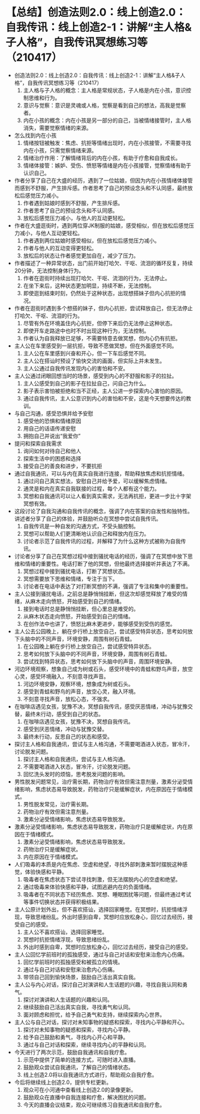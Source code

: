 # 【总结】创造法则2.0：线上创造2.0：自我传讯：线上创造2-1：讲解“主人格&子人格”，自我传讯冥想练习等（210417）

-   创造法则2.0：线上创造2.0：自我传讯：线上创造2-1：讲解“主人格&子人格”，自我传讯冥想练习等（210417）
    1.  主人格与子人格的概念：主人格是常规状态，子人格是内在小孩，意识控制思维和行为。
    2.  意识与觉察：意识是灵魂或人格，觉察是看到自己的想法，高我是觉察者。
    3.  内在小孩的概念：内在小孩是另一部分的自己，当被情绪接管时，主人格消失，需要觉察情绪的来源。
-   怎么找到内在小孩
    1.  情绪按钮被触发：焦虑、抗拒等情绪出现时，内在小孩接管，不需要寻找内在小孩，只需觉察情绪来源。
    2.  情绪治疗作用：了解情绪背后的内在小孩，有助于疗愈和自我成长。
    3.  情绪体接管：嫉妒、受伤、愤怒等情绪是内在小孩接管，觉察情绪有助于认识自己。
-   作者分享了自己在大盛的经历，遇到了一位姑娘，但因为内在小孩情绪体接管而感到不舒服，产生排斥感。作者思考了自己的预设念头和不认同感，最终放松后感觉压力减小。
    1.  作者遇到姑娘时感到不舒服，产生排斥感。
    2.  作者思考了自己的预设念头和不认同感。
    3.  放松后感觉压力减小，与他人的互动更轻松。
-   作者在大盛逛街时，遇到两位穿JK制服的姑娘，感受相似，但在放松后感觉压力减小，与他人互动更轻松。
    1.  作者遇到两位姑娘时感受相似，但在放松后感觉压力减小。
    2.  作者与他人的互动变得更轻松。
    3.  放松后的状态让作者感觉更加自在，减少了压力。
-   作者描述了一种异常状态，出门前开始打哈欠、干呕、流泪的循环反复，持续20分钟，无法控制身体行为。
    1.  作者在逛街时持续出现打哈欠、干呕、流泪的行为，无法停止。
    2.  在坐下来后，这种状态更加明显，持续不断，无法控制。
    3.  即使逛到结束时刻，仍然处于这种状态，出现想搭妹子但内心抗拒的情况。
-   作者在逛街时遇到多个想搭的妹子，但内心抗拒，尝试释放自己，但无法停止打哈欠、干呕、流泪的行为。
    1.  尽管有外在环境盖住内心抗拒，但停下来后仍无法停止这种状态。
    2.  即使开车走路途中也时不时出现这种行为，无法控制。
    3.  作者认为自我释放已足够，不需要特意去做冥想，但内心仍有抗拒。
-   主人公在车里感受到一层抗拒，导致不愿做冥想，但在外面感觉不同。
    1.  主人公在车里感到兴奋和开心，但一下车后感觉不同。
    2.  主人公在搭讪时预设了愉快交流的画面，但实际上并未发生。
    3.  主人公通过自我传讯发现内心的害怕和不安。
-   主人公通过闭眼回想当时的场景，感受到内心的不舒服和影子的拉扯。
    1.  主人公感受到自己的影子在拉扯自己，问自己为什么。
    2.  影子表示害怕被拒绝和当不正经，主人公进一步探索内心害怕的原因。
    3.  通过自我传讯，主人公意识到内心的害怕和不安，这是今天想要传达的教训。
-   与自己沟通，感受恐惧并给予安慰
    1.  感受他的恐惧和情绪原因
    2.  用自己的话语传递安慰
    3.  拥抱自己并说出“我爱你”
-   提问和探索自我需求
    1.  询问如何对待自己和他人
    2.  探索生活中的困惑和选择
    3.  接受自己的善良和进步，不要抗拒
-   通过自我通讯，可以与内在真实自我进行连接，帮助释放焦虑和抗拒情绪。
    1.  通过问自己真实想法，安慰自己并给予爱，可以缓解焦虑情绪。
    2.  通灵是和内在真实自我联接的过程，每个人都有这个能力。
    3.  冥想和自我通讯可以让人看到真实需求，无法再抗拒，更进一步比十字架冥想有效。
-   这段讨论了自我沟通和自我传讯的概念，强调了内在答案的自发性和独特性。讲述者分享了自己的体验，并鼓励听众在冥想中尝试自我传讯。
    1.  自我传讯是一种自发的沟通方式，不受头脑控制。
    2.  冥想可以帮助人们更清晰地认识自己和释放内在压力。
    3.  讨论者示范了自我传讯的过程，并解释了为什么这种方式被称为自我传讯。
-   讨论者分享了自己在冥想过程中接到骚扰电话的经历，强调了在冥想中放下思维和情绪的重要性。电话打断了他的冥想，但他最终选择接听并表达了不满。
    1.  冥想过程中接到骚扰电话，打断了冥想状态。
    2.  冥想需要放下思维和情绪，专注于当下。
    3.  讨论者在电话中表达了对打断冥想的不满，强调了专注和集中的重要性。
-   主人公接到骚扰电话，之前总是静悄悄挂断，但这次却感觉释放了难受的情绪，从麻木走向愤怒，开始感受到自己的情绪。
    1.  接到电话时总是静悄悄挂断，但心里总是难受的。
    2.  从麻木状态走向愤怒，开始感受到自己的情绪。
    3.  在创作法中也讲了，愤怒比麻木更进步，能够感受到受伤的感觉。
-   主人公去公园晚上，躺在步行桥上放空自己，尝试感受特异状态，思考如何放下头脑中的不同声音，环境安静，周围有树石青蛙。
    1.  在公园晚上躺在步行桥上放空自己，尝试感受特异状态。
    2.  思考如何放下头脑中的不同声音，环境安静，周围有树石青蛙。
    3.  尝试找到特异状态，思考如何放下头脑中的声音，周围环境安静。
-   河边环境观察，想象自己成为树或石头，感受环境中的青蛙和野鸟声音，放空心灵，感受环境融入，不刻意寻找声音。
    1.  河边环境安静，观察环境，想象成为树或石头。
    2.  感受到青蛙和野鸟的声音，放空心灵，融入环境。
    3.  不刻意寻找声音，放松心态，不强求。
-   在咖啡店遇见女孩，犹豫不决，冥想自我传讯，感受厌恶情绪，冲动与犹豫交替，最终未行动，感受到自己的状态。
    1.  在咖啡店遇见女孩，犹豫不决，冥想自我传讯。
    2.  感受到厌恶情绪，冲动与犹豫交替。
    3.  最终未行动，反思自己的状态和感受。
-   探讨主人格和自我通讯，尝试与主人格沟通，不需要喝酒进入状态，冒冷汗，讨论脱发问题。
    1.  探讨主人格和自我通讯，尝试与主人格沟通。
    2.  不需要喝酒进入状态，冒冷汗，讨论脱发问题。
    3.  回忆洗头发时的烦恼，思考脱发问题的影响。
-   男性脱发问题常见，治疗需长期，药物治疗有效但需注意剂量，激素分泌受情绪影响，焦虑状态易导致脱发，药物治疗只是缓解症状，内在原因在于情绪模式。
    1.  男性脱发常见，治疗需长期。
    2.  药物治疗有效但需注意剂量。
    3.  激素分泌受情绪影响，焦虑状态易导致脱发。
-   激素分泌受情绪影响，焦虑状态易导致脱发，药物治疗只是缓解症状，内在原因在于情绪模式。
    1.  激素分泌受情绪影响，焦虑状态易导致脱发。
    2.  药物治疗只是缓解症状。
    3.  内在原因在于情绪模式。
-   人们吸毒的本质是内在焦虑、空虚和绝望，寻找外部刺激来暂时摆脱这种感觉，体验快感和平静。
    1.  吸毒者在焦虑状态下尝试寻找刺激，但无法摆脱内心的空虚和绝望。
    2.  通过吸毒来体验快感和平静，试图逃避内在的负面情绪。
    3.  吸毒者在不同状态下经历焦虑、冥想、睡眠困扰等问题，但最终通过考试等事件切换状态并获得积极结果。
-   主人公原计划外出，但不喜欢搭讪，选择回家睡觉。在冥想时，抗拒情绪浮现，导致思绪纷乱。外出时感到自卑，冥想时应放松身心，回忆过去经历，接受自己的感受。
    1.  主人公不喜欢搭讪，选择回家睡觉。
    2.  冥想时抗拒情绪浮现，导致思绪纷乱。
    3.  外出时感到自卑，冥想时应放松身心，回忆过去经历，接受自己的感受。
-   主人公回忆学前班时的孤独感受，通过与自己对话和安慰来治愈内心伤痛。
    1.  回忆学前班时的孤独感受和被孤立的情境。
    2.  通过与自己对话和安慰来治愈内心伤痛。
    3.  带领自己回到愉快场景，鼓励自己活出真实自我。
-   主人公与内心对话，探讨自己对演讲和人生话题的兴趣，寻找自我认同和勇气。
    1.  探讨对演讲和人生话题的兴趣和认同。
    2.  继续鼓励自己活出真实自我，寻找勇气和认同。
    3.  面对顾虑和担忧，给予自己勇气和支持，继续探索内心世界。
-   主人公与自己对话，探讨对未知事物的疑惑和探索，寻找内心平静和开心。
    1.  探讨对未知事物的疑惑和探索，寻找内心平静。
    2.  给予自己鼓励和勇气，寻找内心开心和平静。
    3.  通过与自己对话和探索，继续寻找内心的平静和认同。
-   今天进行了两次示范，鼓励自我通讯和自我疗愈。
    1.  示范中提供了简单的连接方式，可随时进入直播。
    2.  鼓励观众尝试自我通讯，了解自己的情绪状态。
    3.  线上创造2.0将以自我通讯方式进行，帮助观众自我疗愈。
-   今后将继续线上创造2.0，提供专栏更新。
    1.  观众可在小河通中查看线上创造2.0的录像更新。
    2.  鼓励观众在直播中自我连接和疗愈，解决困扰的问题。
    3.  今天的直播会议结束，观众可继续练习自我通讯和自我疗愈。